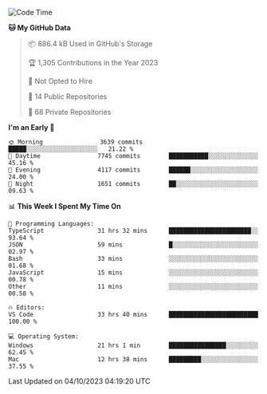 <!--START_SECTION:waka-->
![Code Time](http://img.shields.io/badge/Code%20Time-4%2C685%20hrs%2036%20mins-blue)

**🐱 My GitHub Data** 

> 📦 886.4 kB Used in GitHub's Storage 
 > 
> 🏆 1,305 Contributions in the Year 2023
 > 
> 🚫 Not Opted to Hire
 > 
> 📜 14 Public Repositories 
 > 
> 🔑 68 Private Repositories 
 > 
**I'm an Early 🐤** 

```text
🌞 Morning                3639 commits        █████░░░░░░░░░░░░░░░░░░░░   21.22 % 
🌆 Daytime                7745 commits        ███████████░░░░░░░░░░░░░░   45.16 % 
🌃 Evening                4117 commits        ██████░░░░░░░░░░░░░░░░░░░   24.00 % 
🌙 Night                  1651 commits        ██░░░░░░░░░░░░░░░░░░░░░░░   09.63 % 
```


📊 **This Week I Spent My Time On** 

```text
💬 Programming Languages: 
TypeScript               31 hrs 32 mins      ███████████████████████░░   93.64 % 
JSON                     59 mins             █░░░░░░░░░░░░░░░░░░░░░░░░   02.97 % 
Bash                     33 mins             ░░░░░░░░░░░░░░░░░░░░░░░░░   01.68 % 
JavaScript               15 mins             ░░░░░░░░░░░░░░░░░░░░░░░░░   00.78 % 
Other                    11 mins             ░░░░░░░░░░░░░░░░░░░░░░░░░   00.58 % 

🔥 Editors: 
VS Code                  33 hrs 40 mins      █████████████████████████   100.00 % 

💻 Operating System: 
Windows                  21 hrs 1 min        ████████████████░░░░░░░░░   62.45 % 
Mac                      12 hrs 38 mins      █████████░░░░░░░░░░░░░░░░   37.55 % 
```


 Last Updated on 04/10/2023 04:19:20 UTC
<!--END_SECTION:waka-->

